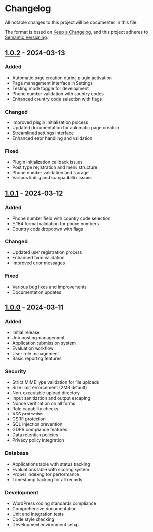 # Changelog

All notable changes to this project will be documented in this file.

The format is based on [Keep a Changelog](https://keepachangelog.com/en/1.0.0/),
and this project adheres to [Semantic Versioning](https://semver.org/spec/v2.0.0.html).

## [1.0.2] - 2024-03-13

### Added
- Automatic page creation during plugin activation
- Page management interface in Settings
- Testing mode toggle for development
- Phone number validation with country codes
- Enhanced country code selection with flags

### Changed
- Improved plugin initialization process
- Updated documentation for automatic page creation
- Streamlined settings interface
- Enhanced error handling and validation

### Fixed
- Plugin initialization callback issues
- Post type registration and menu structure
- Phone number validation and storage
- Various linting and compatibility issues

## [1.0.1] - 2024-03-12

### Added
- Phone number field with country code selection
- E.164 format validation for phone numbers
- Country code dropdown with flags

### Changed
- Updated user registration process
- Enhanced form validation
- Improved error messages

### Fixed
- Various bug fixes and improvements
- Documentation updates

## [1.0.0] - 2024-03-11

### Added
- Initial release
- Job posting management
- Application submission system
- Evaluation workflow
- User role management
- Basic reporting features

### Security
- Strict MIME type validation for file uploads
- Size limit enforcement (2MB default)
- Non-executable upload directory
- Input sanitization and output escaping
- Nonce verification on all forms
- Role capability checks
- XSS protection
- CSRF protection
- SQL injection prevention
- GDPR compliance features
- Data retention policies
- Privacy policy integration

### Database
- Applications table with status tracking
- Evaluations table with scoring system
- Proper indexing for performance
- Timestamp tracking for all records

### Development
- WordPress coding standards compliance
- Comprehensive documentation
- Unit and integration tests
- Code style checking
- Development environment setup

[1.0.2]: https://github.com/saqibj/WordPress-Job-Application-Evaluation-System/releases/tag/v1.0.2
[1.0.1]: https://github.com/saqibj/WordPress-Job-Application-Evaluation-System/releases/tag/v1.0.1
[1.0.0]: https://github.com/saqibj/WordPress-Job-Application-Evaluation-System/releases/tag/v1.0.0 